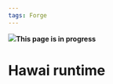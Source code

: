 ```yaml
---
tags: Forge
---
```


![](resources/http://forge.taotesting.com/attachments/download/760/attention.png)**This page is in progress**

Hawai runtime
=============
